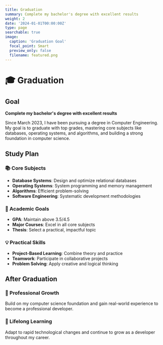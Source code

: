 ```yaml
---
title: Graduation
summary: Complete my bachelor's degree with excellent results
weight: 2
date: '2024-01-01T00:00:00Z'
type: page
searchable: true
image:
  caption: 'Graduation Goal'
  focal_point: Smart
  preview_only: false
  filename: featured.png
---
```


<div class="justify-text">

# 🎓 Graduation

## Goal
**Complete my bachelor's degree with excellent results**

Since March 2023, I have been pursuing a degree in Computer Engineering. My goal is to graduate with top grades, mastering core subjects like databases, operating systems, and algorithms, and building a strong foundation in computer science.

## Study Plan

### 📚 Core Subjects
- **Database Systems**: Design and optimize relational databases
- **Operating Systems**: System programming and memory management
- **Algorithms**: Efficient problem-solving
- **Software Engineering**: Systematic development methodologies

### 🏅 Academic Goals
- **GPA**: Maintain above 3.5/4.5
- **Major Courses**: Excel in all core subjects
- **Thesis**: Select a practical, impactful topic

### 💡 Practical Skills
- **Project-Based Learning**: Combine theory and practice
- **Teamwork**: Participate in collaborative projects
- **Problem Solving**: Apply creative and logical thinking

## After Graduation

### 🚀 Professional Growth
Build on my computer science foundation and gain real-world experience to become a professional developer.

### 🌟 Lifelong Learning
Adapt to rapid technological changes and continue to grow as a developer throughout my career.

</div>
